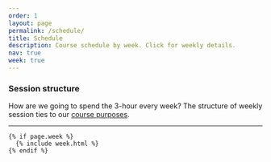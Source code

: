 ```yaml
---
order: 1
layout: page
permalink: /schedule/
title: Schedule
description: Course schedule by week. Click for weekly details.
nav: true
week: true
---
```


### Session structure

How are we going to spend the 3-hour every week? The structure of weekly session ties to our [course purposes](/#purposes).

---
<div class="post">

    {% if page.week %}
      {% include week.html %}
    {% endif %}

</div>
